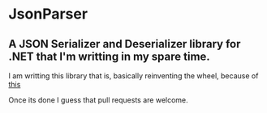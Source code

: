 # JsonParser

## A JSON Serializer and Deserializer library for .NET that I'm writting in my spare time.

I am writting this library that is, basically reinventing the wheel, because of [this](https://github.com/benchi99/ringrebound_cliente-servidor/commit/b63d81939ebf16f07b5ca7502405cbc79f5563a7)

Once its done I guess that pull requests are welcome.